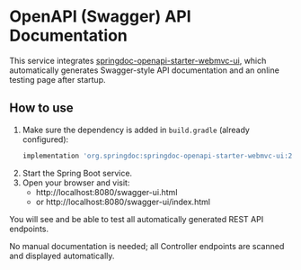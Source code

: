 # OpenAPI (Swagger) API Documentation

This service integrates [springdoc-openapi-starter-webmvc-ui](https://springdoc.org/), which automatically generates Swagger-style API documentation and an online testing page after startup.

## How to use

1. Make sure the dependency is added in `build.gradle` (already configured):
   ```groovy
   implementation 'org.springdoc:springdoc-openapi-starter-webmvc-ui:2.5.0'
   ```
2. Start the Spring Boot service.
3. Open your browser and visit:
   - http://localhost:8080/swagger-ui.html
   - or http://localhost:8080/swagger-ui/index.html

You will see and be able to test all automatically generated REST API endpoints.

No manual documentation is needed; all Controller endpoints are scanned and displayed automatically. 